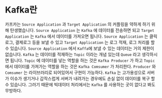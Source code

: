 # Kafka란

카프카는 `Source Application` 과 `Target Application` 의 커플링을 약하게 하기 위해 탄생했습니다.
`Source Application` 는 `Kafka` 에 데이터를 전송하면 되고 `Target Application` 는 `Kafka` 에서 데이터를 가져오면 됩니다.
`Source Application` 는 클릭로그, 결제로그 등을 보낼 수 있고 `Target Application` 는 로그 적재, 로그 처리를 할 수 있습니다.
`Source Application` 에서 `Kaffa`에 보낼 수 있는 데이터는 거의 제한이 없습니다. `Kafka` 는 데이터를 적재하는 `Topic` 이라는 개념 있는데 `Queue` 라고 생각하시면 됩니다.
`Topic` 에 데이터를 넣는 역할을 하는 것은 `Kafka Producer` 가 하고 `Topic` 에서 데이터를 가져가는 역할을 하는 것은 `Kafka Comsumer` 가 처리한다.
`Producer` 와 `Comsumer` 는 라이브러리로 되어있어서 구현이 가능하다. `Kafka` 는 고가용성으로 서버가 이슈가 생기거나 갑작스럽게 서버가 내려가는 경우에도 손실 없이 데이터를 복구 할 수
있습니다. 그러기 때문에 빅데이터 처리에서는 `Kafka` 를 사용하는 곳이 없다고 봐도 무방하다.





